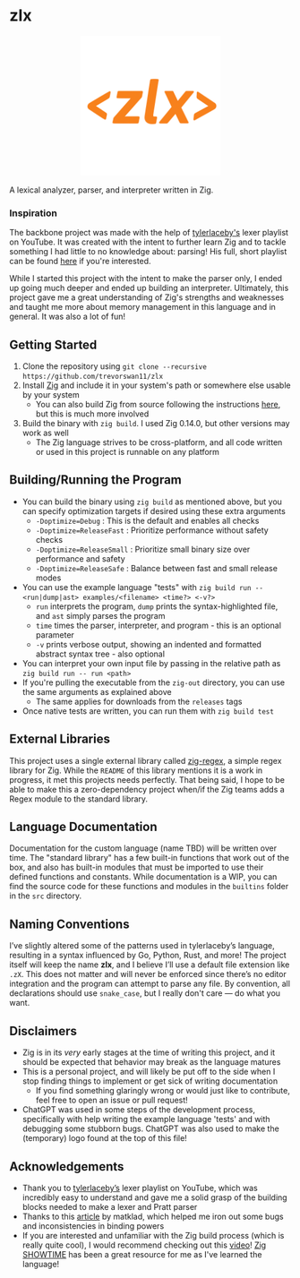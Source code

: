 # zlx

<p align="center">
  <img src="/resources/logo.png" alt="zlx logo" width="250"/>
</p>

A lexical analyzer, parser, and interpreter written in Zig.

### Inspiration
The backbone project was made with the help of [tylerlaceby's](https://www.youtube.com/@tylerlaceby) lexer playlist on YouTube. It was created with the intent to further learn Zig and to tackle something I had little to no knowledge about: parsing! His full, short playlist can be found [here](https://www.youtube.com/playlist?list=PL_2VhOvlMk4XDeq2eOOSDQMrbZj9zIU_b) if you're interested. 

While I started this project with the intent to make the parser only, I ended up going much deeper and ended up building an interpreter. Ultimately, this project gave me a great understanding of Zig's strengths and weaknesses and taught me more about memory management in this language and in general. It was also a lot of fun!

## Getting Started
1. Clone the repository using `git clone --recursive https://github.com/trevorswan11/zlx`
2. Install [Zig](https://ziglang.org/) and include it in your system's path or somewhere else usable by your system
    - You can also build Zig from source following the instructions [here](https://github.com/ziglang/zig), but this is much more involved 
3. Build the binary with `zig build`. I used Zig 0.14.0, but other versions may work as well
    - The Zig language strives to be cross-platform, and all code written or used in this project is runnable on any platform  

## Building/Running the Program
- You can build the binary using `zig build` as mentioned above, but you can specify optimization targets if desired using these extra arguments
    - `-Doptimize=Debug`        : This is the default and enables all checks
    - `-Doptimize=ReleaseFast`  : Prioritize performance without safety checks
    - `-Doptimize=ReleaseSmall` : Prioritize small binary size over performance and safety
    - `-Doptimize=ReleaseSafe`  : Balance between fast and small release modes 
- You can use the example language "tests" with `zig build run -- <run|dump|ast> examples/<filename> <time?> <-v?>`
    - `run` interprets the program, `dump` prints the syntax-highlighted file, and `ast` simply parses the program
    - `time` times the parser, interpreter, and program - this is an optional parameter
    - `-v` prints verbose output, showing an indented and formatted abstract syntax tree - also optional
- You can interpret your own input file by passing in the relative path as `zig build run -- run <path>`
- If you're pulling the executable from the `zig-out` directory, you can use the same arguments as explained above
    - The same applies for downloads from the `releases` tags
- Once native tests are written, you can run them with `zig build test`

## External Libraries
This project uses a single external library called [zig-regex](https://github.com/tiehuis/zig-regex), a simple regex library for Zig. While the `README` of this library mentions it is a work in progress, it met this projects needs perfectly. That being said, I hope to be able to make this a zero-dependency project when/if the Zig teams adds a Regex module to the standard library.

## Language Documentation
Documentation for the custom language (name TBD) will be written over time. The "standard library" has a few built-in functions that work out of the box, and also has built-in modules that must be imported to use their defined functions and constants. While documentation is a WIP, you can find the source code for these functions and modules in the `builtins` folder in the `src` directory.

## Naming Conventions
I’ve slightly altered some of the patterns used in tylerlaceby’s language, resulting in a syntax influenced by Go, Python, Rust, and more! The project itself will keep the name **zlx**, and I believe I’ll use a default file extension like `.zX`. This does not matter and will never be enforced since there’s no editor integration and the program can attempt to parse any file. By convention, all declarations should use `snake_case`, but I really don't care — do what you want.

## Disclaimers
- Zig is in its _very_ early stages at the time of writing this project, and it should be expected that behavior may break as the language matures
- This is a personal project, and will likely be put off to the side when I stop finding things to implement or get sick of writing documentation
    - If you find something glaringly wrong or would just like to contribute, feel free to open an issue or pull request!
- ChatGPT was used in some steps of the development process, specifically with help writing the example language 'tests' and with debugging some stubborn bugs. ChatGPT was also used to make the (temporary) logo found at the top of this file!

## Acknowledgements
- Thank you to [tylerlaceby’s](https://www.youtube.com/@tylerlaceby) lexer playlist on YouTube, which was incredibly easy to understand and gave me a solid grasp of the building blocks needed to make a lexer and Pratt parser
- Thanks to this [article](https://matklad.github.io/2020/04/13/simple-but-powerful-pratt-parsing.html) by matklad, which helped me iron out some bugs and inconsistencies in binding powers
- If you are interested and unfamiliar with the Zig build process (which is really quite cool), I would recommend checking out this [video](https://youtu.be/jy7w_7JZYyw?si=7GtNPmn-OZtj9b7X)! [Zig SHOWTIME](https://www.youtube.com/@ZigSHOWTIME/featured) has been a great resource for me as I've learned the language!
